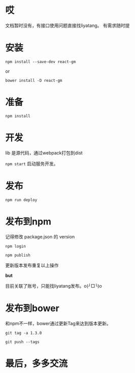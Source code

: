 # 哎

文档暂时没有，有接口使用问题直接找liyatang。
有需求随时提

# 安装
`npm install --save-dev react-gm`

or

`bower install -D react-gm`

# 准备

`npm install`

# 开发

lib 是源代码，通过webpack打包到dist

`npm start` 启动服务开发。

# 发布

`npm run deploy`

# 发布到npm

记得修改 package.json 的 version

`npm login`

`npm publish`

更新版本发布重复以上操作

**but**

目前关联了账号，只能找liyatang发布。o(╯□╰)o

# 发布到bower

和npm不一样，bower通过更新Tag来达到版本更新。

`git tag -a 1.3.0`

`git push --tags`


# 最后，多多交流
